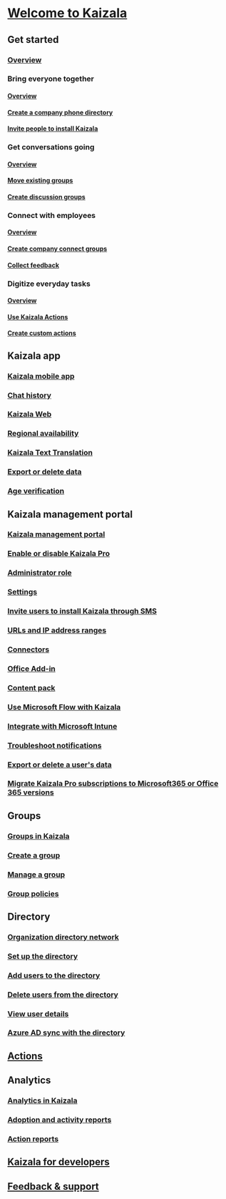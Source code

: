   

# [Welcome to Kaizala](kaizala-overview.md)

## Get started
### [Overview](get-started-kaizala.md)
### Bring everyone together
#### [Overview](bring-everyone-together.md)
#### [Create a company phone directory](create-phone-directory.md)
#### [Invite people to install Kaizala](invite-people.md)
### Get conversations going
#### [Overview](get-conversations-going.md)
#### [Move existing groups](move-work-chats.md)
#### [Create discussion groups](create-discussion-groups.md)
### Connect with employees
#### [Overview](connect-with-employees.md)
#### [Create company connect groups](create-company-connect-groups.md)
#### [Collect feedback](collect-feedback.md)
### Digitize everyday tasks
#### [Overview](digitize-tasks.md)
#### [Use Kaizala Actions](use-kaizala-actions.md)
#### [Create custom actions](create-custom-actions.md)

## Kaizala app
### [Kaizala mobile app](kaizala-mobile-app.md)
### [Chat history](chat-history.md)
### [Kaizala Web](use-the-web-app.md)
### [Regional availability](regional-availability.md)
### [Kaizala Text Translation](text-translation.md)
### [Export or delete data](export-or-delete-your-data.md)
### [Age verification](age-verification.md)

## Kaizala management portal
### [Kaizala management portal](kaizala-management-portal.md)
### [Enable or disable Kaizala Pro](enable-disable-kaizala.md)
### [Administrator role](admin-role.md)
### [Settings](settings.md)
### [Invite users to install Kaizala through SMS](invite-users-to-install-and-register.md)
### [URLs and IP address ranges](urls-and-ip-address-ranges.md)
### [Connectors](connectors.md)
### [Office Add-in](office-add-in.md)
### [Content pack](content-pack.md)
### [Use Microsoft Flow with Kaizala](use-microsoft-flow-with-kaizala.md)
### [Integrate with Microsoft Intune](integrate-with-microsoft-intune.md)
### [Troubleshoot notifications](troubleshoot-notifications.md)
### [Export or delete a user's data](export-or-delete-a-user-s-data.md)
### [Migrate Kaizala Pro subscriptions to Microsoft365 or Office 365 versions](migrate-kaizala-pro.md)

## Groups
### [Groups in Kaizala](groups-in-kaizala.md)
### [Create a group](create-kaizala-groups.md)
### [Manage a group](manage-kaizala-groups.md)
### [Group policies](group-policies.md)

## Directory
### [Organization directory network](od-network.md)
### [Set up the directory](set-up-directory.md)
### [Add users to the directory](add-users.md)
### [Delete users from the directory](delete-users.md)
### [View user details](view-user-details.md)
### [Azure AD sync with the directory](aad-sync-with-tul.md)

## [Actions](actions.md)

## Analytics
### [Analytics in Kaizala](analytics.md)
### [Adoption and activity reports](adoption-and-activity-reports.md)
### [Action reports](action-reports.md)

## [Kaizala for developers](/kaizala/developer-platform)

## [Feedback & support](/kaizala/feedback)